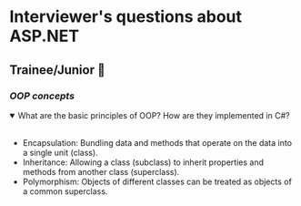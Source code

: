 # Interviewer's questions about ASP.NET

## **Trainee/Junior** 👼

### *OOP concepts*

<details open>
<summary>What are the basic principles of OOP? How are they implemented in C#?</summary>
<br>
<ul>
  <li>Encapsulation: Bundling data and methods that operate on the data into a single unit (class).</li>
  <li>Inheritance: Allowing a class (subclass) to inherit properties and methods from another class (superclass).</li>
  <li>Polymorphism: Objects of different classes can be treated as objects of a common superclass.</li>
</ul>
</details>
